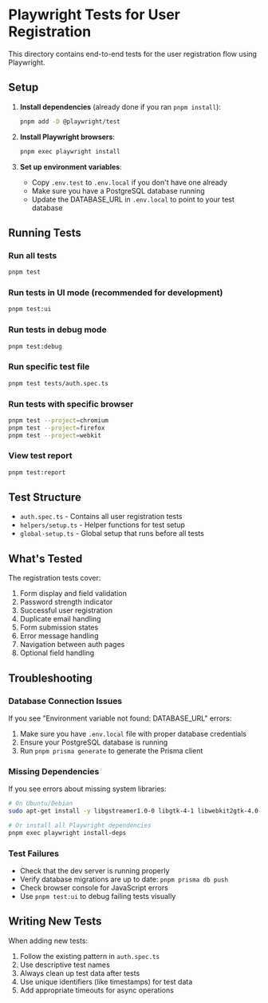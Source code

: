 # Playwright Tests for User Registration

This directory contains end-to-end tests for the user registration flow using Playwright.

## Setup

1. **Install dependencies** (already done if you ran `pnpm install`):

   ```bash
   pnpm add -D @playwright/test
   ```

2. **Install Playwright browsers**:

   ```bash
   pnpm exec playwright install
   ```

3. **Set up environment variables**:
   - Copy `.env.test` to `.env.local` if you don't have one already
   - Make sure you have a PostgreSQL database running
   - Update the DATABASE_URL in `.env.local` to point to your test database

## Running Tests

### Run all tests

```bash
pnpm test
```

### Run tests in UI mode (recommended for development)

```bash
pnpm test:ui
```

### Run tests in debug mode

```bash
pnpm test:debug
```

### Run specific test file

```bash
pnpm test tests/auth.spec.ts
```

### Run tests with specific browser

```bash
pnpm test --project=chromium
pnpm test --project=firefox
pnpm test --project=webkit
```

### View test report

```bash
pnpm test:report
```

## Test Structure

- `auth.spec.ts` - Contains all user registration tests
- `helpers/setup.ts` - Helper functions for test setup
- `global-setup.ts` - Global setup that runs before all tests

## What's Tested

The registration tests cover:

1. Form display and field validation
2. Password strength indicator
3. Successful user registration
4. Duplicate email handling
5. Form submission states
6. Error message handling
7. Navigation between auth pages
8. Optional field handling

## Troubleshooting

### Database Connection Issues

If you see "Environment variable not found: DATABASE_URL" errors:

1. Make sure you have `.env.local` file with proper database credentials
2. Ensure your PostgreSQL database is running
3. Run `pnpm prisma generate` to generate the Prisma client

### Missing Dependencies

If you see errors about missing system libraries:

```bash
# On Ubuntu/Debian
sudo apt-get install -y libgstreamer1.0-0 libgtk-4-1 libwebkit2gtk-4.0-37

# Or install all Playwright dependencies
pnpm exec playwright install-deps
```

### Test Failures

- Check that the dev server is running properly
- Verify database migrations are up to date: `pnpm prisma db push`
- Check browser console for JavaScript errors
- Use `pnpm test:ui` to debug failing tests visually

## Writing New Tests

When adding new tests:

1. Follow the existing pattern in `auth.spec.ts`
2. Use descriptive test names
3. Always clean up test data after tests
4. Use unique identifiers (like timestamps) for test data
5. Add appropriate timeouts for async operations
